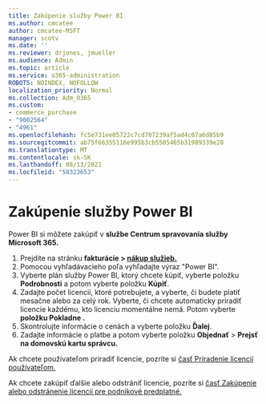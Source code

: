 ```yaml
---
title: Zakúpenie služby Power BI
ms.author: cmcatee
author: cmcatee-MSFT
manager: scotv
ms.date: ''
ms.reviewer: drjones, jmueller
ms.audience: Admin
ms.topic: article
ms.service: o365-administration
ROBOTS: NOINDEX, NOFOLLOW
localization_priority: Normal
ms.collection: Adm_O365
ms.custom:
- commerce_purchase
- "9002564"
- "4961"
ms.openlocfilehash: fc5e731ee05722c7cd707239af5ad4c07a6d85b9
ms.sourcegitcommit: ab75f66355116e995b3cb5505465b31989339e28
ms.translationtype: MT
ms.contentlocale: sk-SK
ms.lasthandoff: 08/13/2021
ms.locfileid: "58323653"
---
```

# <a name="purchase-power-bi"></a>Zakúpenie služby Power BI

Power BI si môžete zakúpiť v **službe Centrum spravovania služby Microsoft 365.**

1. Prejdite na stránku **fakturácie > [nákup služieb.](https://go.microsoft.com/fwlink/p/?linkid=868433)**
2. Pomocou vyhľadávacieho poľa vyhľadajte výraz "Power BI".
3. Vyberte plán služby Power BI, ktorý chcete kúpiť, vyberte položku **Podrobnosti** a potom vyberte položku **Kúpiť**.
4. Zadajte počet licencií, ktoré potrebujete, a vyberte, či budete platiť mesačne alebo za celý rok. Vyberte, či chcete automaticky priradiť licencie každému, kto licenciu momentálne nemá. Potom vyberte **položku Pokladne .**
5. Skontrolujte informácie o cenách a vyberte položku **Ďalej**.
6. Zadajte informácie o platbe a potom vyberte položku **Objednať**  >  **Prejsť na domovskú kartu správcu.**

Ak chcete používateľom priradiť licencie, pozrite si [časť Priradenie licencií používateľom.](https://docs.microsoft.com/microsoft-365/admin/manage/assign-licenses-to-users)

Ak chcete zakúpiť ďalšie alebo odstrániť licencie, pozrite si [časť Zakúpenie alebo odstránenie licencií pre podnikové predplatné.](https://docs.microsoft.com/microsoft-365/commerce/licenses/buy-licenses)